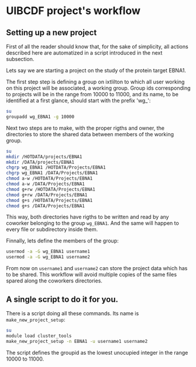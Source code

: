 # UIBCDF project's workflow

## Setting up a new project

First of all the reader should know that, for the sake of simplicity, all actions described here are automatized in
a script introduced in the next subsection.

Lets say we are starting a project on the study of the protein target EBNA1.

The first step step is defining a group on ixtlilton to which all user working on this project will be
associated, a working group. Group ids corresponding to projects will be in the range from 10000 to 11000, and its
name, to be identified at a first glance, should start with the prefix 'wg_':

```bash
su
groupadd wg_EBNA1 -g 10000
```

Next two steps are to make, with the proper rigths and owner, the directories to store the shared
data between members of the working group.

```bash
su
mkdir /HOTDATA/projects/EBNA1
mkdir /DATA/projects/EBNA1
chgrp wg_EBNA1 /HOTDATA/Projects/EBNA1
chgrp wg_EBNA1 /DATA/Projects/EBNA1
chmod a-w /HOTDATA/Projects/EBNA1 
chmod a-w /DATA/Projects/EBNA1
chmod g+rw /HOTDATA/Projects/EBNA1 
chmod g+rw /DATA/Projects/EBNA1
chmod g+s /HOTDATA/Projects/EBNA1 
chmod g+s /DATA/Projects/EBNA1
```

This way, both directories have rigths to be written and read by any coworker belonging to the
group `wg_EBNA1`. And the same will happen to every file or subdirectory inside them.

Finnally, lets define the members of the group:

```bash
usermod -a -G wg_EBNA1 username1
usermod -a -G wg_EBNA1 username2
```

From now on `username1` and `username2` can store the project data which has to be shared. This
workflow will avoid multiple copies of the same files spared along the coworkers directories.

## A single script to do it for you.

There is a script doing all these commands. Its name is `make_new_project_setup`:

```bash
su
module load cluster_tools
make_new_project_setup -n EBNA1 -u username1 username2
```

The script defines the groupid as the lowest unocupied integer in the range 10000 to 11000.
